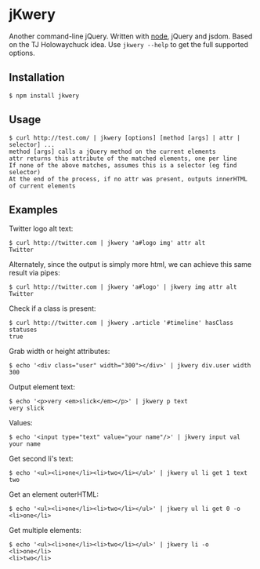 
# jKwery

 Another command-line jQuery. Written with [node](http://nodejs.org), jQuery and jsdom. Based on the TJ Holowaychuck idea.
 Use `jkwery --help` to get the full supported options.

## Installation

    $ npm install jkwery

## Usage

    $ curl http://test.com/ | jkwery [options] [method [args] | attr | selector] ...
    method [args] calls a jQuery method on the current elements
    attr returns this attribute of the matched elements, one per line
    If none of the above matches, assumes this is a selector (eg find selector)
    At the end of the process, if no attr was present, outputs innerHTML of current elements

## Examples

  Twitter logo alt text:
  
    $ curl http://twitter.com | jkwery 'a#logo img' attr alt
    Twitter

  Alternately, since the output is simply more html, we can achieve this same result via pipes:
  
    $ curl http://twitter.com | jkwery 'a#logo' | jkwery img attr alt
    Twitter

  Check if a class is present:
  
    $ curl http://twitter.com | jkwery .article '#timeline' hasClass statuses
    true

  Grab width or height attributes:
  
    $ echo '<div class="user" width="300"></div>' | jkwery div.user width
    300

  Output element text:
  
    $ echo '<p>very <em>slick</em></p>' | jkwery p text
    very slick

  Values:
  
    $ echo '<input type="text" value="your name"/>' | jkwery input val
    your name
  
  Get second li's text:
  
    $ echo '<ul><li>one</li><li>two</li></ul>' | jkwery ul li get 1 text
    two
  
  Get an element outerHTML:
  
    $ echo '<ul><li>one</li><li>two</li></ul>' | jkwery ul li get 0 -o
    <li>one</li>

  Get multiple elements:

    $ echo '<ul><li>one</li><li>two</li></ul>' | jkwery li -o
    <li>one</li>
    <li>two</li>

